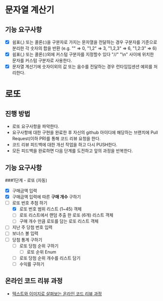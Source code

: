 # 문자열 계산기
## 기능 요구사항
* [x] 쉼표(,) 또는 콜론(:)을 구분자로 가지는 문자열을 전달하는 경우 구분자를 기준으로 분리한 각 숫자의 합을 반환 (e.g. "" => 0, "1,2" => 3, "1,2,3" => 6, "1,2:3" => 6)
* [x] 쉼표(,) 또는 콜론(:)외에 커스텀 구분자를 지정할수 있다
 "//" "\n" 사이에 위치한 문자를 커스텀 구분자로 사용한다.
* [x] 문자열 계산기에 숫자이외의 값 또는 음수를 전달하는 경우 런타임입센션 예외를 처리한다.
# 로또
## 진행 방법
* 로또 요구사항을 파악한다.
* 요구사항에 대한 구현을 완료한 후 자신의 github 아이디에 해당하는 브랜치에 Pull Request(이하 PR)를 통해 코드 리뷰 요청을 한다.
* 코드 리뷰 피드백에 대한 개선 작업을 하고 다시 PUSH한다.
* 모든 피드백을 완료하면 다음 단계를 도전하고 앞의 과정을 반복한다.

## 기능 요구사항
###1단계 - 로또 (자동)
*[x] 구매금액 입력
*[x] 구매금액 입력에 따른 <b>구매 개수</b> 구하기
*[ ] 로또 번호 추첨 하기
  *[x] 로또 번호 범위 리스트 (1~45) 객체 
  *[ ] 로또 리스트에서 랜덤 추출 한 로또 (6개) 리스트 객체
  *[ ] 구매 개수 만큼 로또를 담는 로또 리스트 객체
*[ ] 지난 주 당첨 번호 입력
*[ ] 보너스 볼 입력
*[ ] 당첨 통계 구하기
  *[ ] 로또 당첨 순위 구하기
    *[ ] 로또 순위 Enum
  *[ ] 로또 당첨 순위 개수를 리스트 담기
  *[ ] 수익률 구하기
## 온라인 코드 리뷰 과정
* [텍스트와 이미지로 살펴보는 온라인 코드 리뷰 과정](https://github.com/next-step/nextstep-docs/tree/master/codereview)
